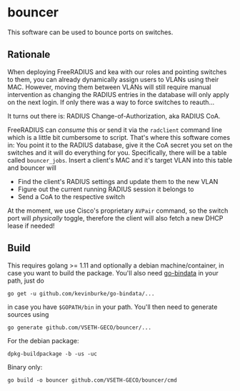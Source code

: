 # bouncer

This software can be used to bounce ports on switches.

## Rationale
When deploying FreeRADIUS and kea with our roles and pointing switches to them, you
can already dynamically assign users to VLANs using their MAC. However, moving them
between VLANs will still require manual intervention as changing the RADIUS entries
in the database will only apply on the next login. If only there was a way to force
switches to reauth...

It turns out there is: RADIUS Change-of-Authorization, aka RADIUS CoA.

FreeRADIUS can _consume_ this or send it via the `radclient` command line which is
a little bit cumbersome to script. That's where this software comes in: You point
it to the RADIUS database, give it the CoA secret you set on the switches and it
will do everything for you. Specifically, there will be a table called `bouncer_jobs`.
Insert a client's MAC and it's target VLAN into this table and bouncer will
 * Find the client's RADIUS settings and update them to the new VLAN
 * Figure out the current running RADIUS session it belongs to
 * Send a CoA to the respective switch

At the moment, we use Cisco's proprietary `AVPair` command, so the switch port will
_physically_ toggle, therefore the client will also fetch a new DHCP lease if needed!

## Build
This requires golang >= 1.11 and optionally a debian machine/container, in case you
want to build the package. You'll also need [go-bindata](https://github.com/kevinburke/go-bindata)
in your path, just do
```
go get -u github.com/kevinburke/go-bindata/...
```
in case you have `$GOPATH/bin` in your path.
You'll then need to generate sources using
```
go generate github.com/VSETH-GECO/bouncer/...
```

For the debian package:
```
dpkg-buildpackage -b -us -uc
```

Binary only:
```
go build -o bouncer github.com/VSETH-GECO/bouncer/cmd
```
